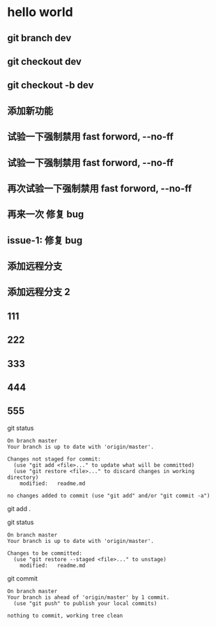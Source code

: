 # hello world

## git branch dev

## git checkout dev

## git checkout -b dev

## 添加新功能

## 试验一下强制禁用 fast forword, --no-ff

## 试验一下强制禁用 fast forword, --no-ff

## 再次试验一下强制禁用 fast forword, --no-ff

## 再来一次 修复 bug

## issue-1: 修复 bug

## 添加远程分支

## 添加远程分支 2

## 111

## 222

## 333

## 444

## 555

git status
```
On branch master
Your branch is up to date with 'origin/master'.

Changes not staged for commit:
  (use "git add <file>..." to update what will be committed)
  (use "git restore <file>..." to discard changes in working directory)
	modified:   readme.md

no changes added to commit (use "git add" and/or "git commit -a")
```

git add .

git status
```
On branch master
Your branch is up to date with 'origin/master'.

Changes to be committed:
  (use "git restore --staged <file>..." to unstage)
	modified:   readme.md
```

git commit
```
On branch master
Your branch is ahead of 'origin/master' by 1 commit.
  (use "git push" to publish your local commits)

nothing to commit, working tree clean
```